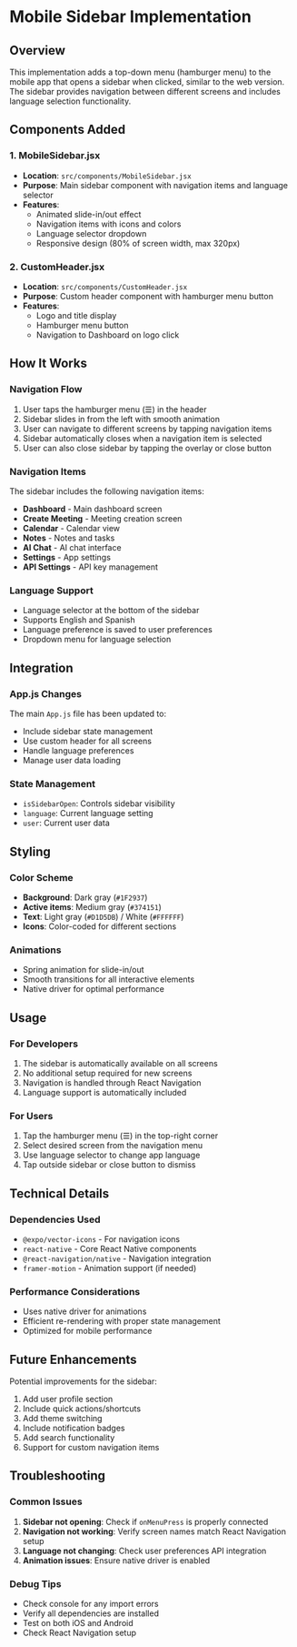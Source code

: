 # Mobile Sidebar Implementation

## Overview

This implementation adds a top-down menu (hamburger menu) to the mobile app that opens a sidebar when clicked, similar to the web version. The sidebar provides navigation between different screens and includes language selection functionality.

## Components Added

### 1. MobileSidebar.jsx
- **Location**: `src/components/MobileSidebar.jsx`
- **Purpose**: Main sidebar component with navigation items and language selector
- **Features**:
  - Animated slide-in/out effect
  - Navigation items with icons and colors
  - Language selector dropdown
  - Responsive design (80% of screen width, max 320px)

### 2. CustomHeader.jsx
- **Location**: `src/components/CustomHeader.jsx`
- **Purpose**: Custom header component with hamburger menu button
- **Features**:
  - Logo and title display
  - Hamburger menu button
  - Navigation to Dashboard on logo click

## How It Works

### Navigation Flow
1. User taps the hamburger menu (☰) in the header
2. Sidebar slides in from the left with smooth animation
3. User can navigate to different screens by tapping navigation items
4. Sidebar automatically closes when a navigation item is selected
5. User can also close sidebar by tapping the overlay or close button

### Navigation Items
The sidebar includes the following navigation items:
- **Dashboard** - Main dashboard screen
- **Create Meeting** - Meeting creation screen
- **Calendar** - Calendar view
- **Notes** - Notes and tasks
- **AI Chat** - AI chat interface
- **Settings** - App settings
- **API Settings** - API key management

### Language Support
- Language selector at the bottom of the sidebar
- Supports English and Spanish
- Language preference is saved to user preferences
- Dropdown menu for language selection

## Integration

### App.js Changes
The main `App.js` file has been updated to:
- Include sidebar state management
- Use custom header for all screens
- Handle language preferences
- Manage user data loading

### State Management
- `isSidebarOpen`: Controls sidebar visibility
- `language`: Current language setting
- `user`: Current user data

## Styling

### Color Scheme
- **Background**: Dark gray (`#1F2937`)
- **Active items**: Medium gray (`#374151`)
- **Text**: Light gray (`#D1D5DB`) / White (`#FFFFFF`)
- **Icons**: Color-coded for different sections

### Animations
- Spring animation for slide-in/out
- Smooth transitions for all interactive elements
- Native driver for optimal performance

## Usage

### For Developers
1. The sidebar is automatically available on all screens
2. No additional setup required for new screens
3. Navigation is handled through React Navigation
4. Language support is automatically included

### For Users
1. Tap the hamburger menu (☰) in the top-right corner
2. Select desired screen from the navigation menu
3. Use language selector to change app language
4. Tap outside sidebar or close button to dismiss

## Technical Details

### Dependencies Used
- `@expo/vector-icons` - For navigation icons
- `react-native` - Core React Native components
- `@react-navigation/native` - Navigation integration
- `framer-motion` - Animation support (if needed)

### Performance Considerations
- Uses native driver for animations
- Efficient re-rendering with proper state management
- Optimized for mobile performance

## Future Enhancements

Potential improvements for the sidebar:
1. Add user profile section
2. Include quick actions/shortcuts
3. Add theme switching
4. Include notification badges
5. Add search functionality
6. Support for custom navigation items

## Troubleshooting

### Common Issues
1. **Sidebar not opening**: Check if `onMenuPress` is properly connected
2. **Navigation not working**: Verify screen names match React Navigation setup
3. **Language not changing**: Check user preferences API integration
4. **Animation issues**: Ensure native driver is enabled

### Debug Tips
- Check console for any import errors
- Verify all dependencies are installed
- Test on both iOS and Android
- Check React Navigation setup 